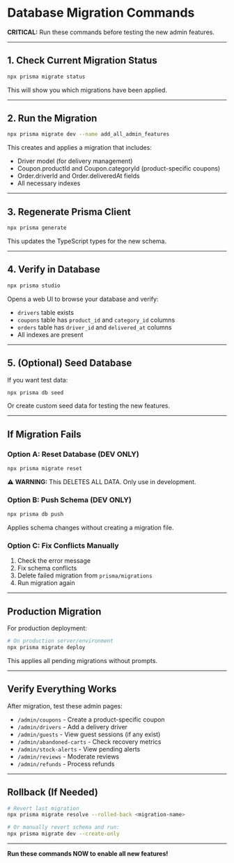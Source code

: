 # Database Migration Commands

**CRITICAL:** Run these commands before testing the new admin features.

---

## 1. Check Current Migration Status

```bash
npx prisma migrate status
```

This will show you which migrations have been applied.

---

## 2. Run the Migration

```bash
npx prisma migrate dev --name add_all_admin_features
```

This creates and applies a migration that includes:
- Driver model (for delivery management)
- Coupon.productId and Coupon.categoryId (product-specific coupons)
- Order.driverId and Order.deliveredAt fields
- All necessary indexes

---

## 3. Regenerate Prisma Client

```bash
npx prisma generate
```

This updates the TypeScript types for the new schema.

---

## 4. Verify in Database

```bash
npx prisma studio
```

Opens a web UI to browse your database and verify:
- `drivers` table exists
- `coupons` table has `product_id` and `category_id` columns
- `orders` table has `driver_id` and `delivered_at` columns
- All indexes are present

---

## 5. (Optional) Seed Database

If you want test data:

```bash
npx prisma db seed
```

Or create custom seed data for testing the new features.

---

## If Migration Fails

### Option A: Reset Database (DEV ONLY)
```bash
npx prisma migrate reset
```
⚠️ **WARNING:** This DELETES ALL DATA. Only use in development.

### Option B: Push Schema (DEV ONLY)
```bash
npx prisma db push
```
Applies schema changes without creating a migration file.

### Option C: Fix Conflicts Manually
1. Check the error message
2. Fix schema conflicts
3. Delete failed migration from `prisma/migrations`
4. Run migration again

---

## Production Migration

For production deployment:

```bash
# On production server/environment
npx prisma migrate deploy
```

This applies all pending migrations without prompts.

---

## Verify Everything Works

After migration, test these admin pages:
- `/admin/coupons` - Create a product-specific coupon
- `/admin/drivers` - Add a delivery driver
- `/admin/guests` - View guest sessions (if any exist)
- `/admin/abandoned-carts` - Check recovery metrics
- `/admin/stock-alerts` - View pending alerts
- `/admin/reviews` - Moderate reviews
- `/admin/refunds` - Process refunds

---

## Rollback (If Needed)

```bash
# Revert last migration
npx prisma migrate resolve --rolled-back <migration-name>

# Or manually revert schema and run:
npx prisma migrate dev --create-only
```

---

**Run these commands NOW to enable all new features!**
